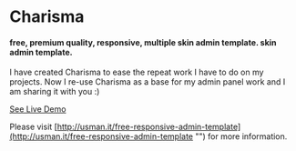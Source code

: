 Charisma
========

#### free, premium quality, responsive, multiple skin admin template. skin admin template.

I have created Charisma to ease the repeat work I have to do on my projects. Now I re-use Charisma as a base for my admin panel work and I am sharing it with you :)

[See Live Demo](http://usman.it/themes/charisma/ "")

Please visit [http://usman.it/free-responsive-admin-template](http://usman.it/free-responsive-admin-template "") for more information.
